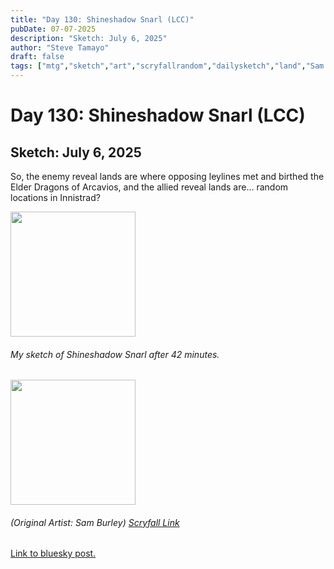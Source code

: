 ```yaml
---
title: "Day 130: Shineshadow Snarl (LCC)"
pubDate: 07-07-2025
description: "Sketch: July 6, 2025"
author: "Steve Tamayo"
draft: false
tags: ["mtg","sketch","art","scryfallrandom","dailysketch","land","Sam Burley"]
---
```

# Day 130: Shineshadow Snarl (LCC)
## Sketch: July 6, 2025


So, the enemy reveal lands are where opposing leylines met and birthed the Elder Dragons of Arcavios, and the allied reveal lands are... random locations in Innistrad?


<img src="https://cdn.bsky.app/img/feed_fullsize/plain/did:plc:vlb3baqyfxfheceuqyubujfl/bafkreidpanfoxybgcyk52jt4n52jtjqwasz4epxmj2neqzjg3mfd66qcm4@jpeg" height="200">


###### My sketch of Shineshadow Snarl after 42 minutes.
<img src="https://cards.scryfall.io/large/front/3/d/3d483bcf-438a-499b-86a5-6357d718faf1.jpg?1698988623" height="200">


###### (Original Artist: Sam Burley) [Scryfall Link](https://scryfall.com/card/lcc/351/shineshadow-snarl)


[Link to bluesky post.](https://bsky.app/profile/sorocoroto.bsky.social/post/3ltg24xwss22p)
